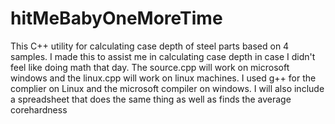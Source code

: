 # hitMeBabyOneMoreTime
This C++ utility for calculating case depth of steel parts based on 4 samples.
I made this to assist me in calculating case depth in case I didn't feel like doing math that day. 
The source.cpp will work on microsoft windows and the linux.cpp will work on linux machines. 
I used g++ for the complier on Linux and the microsoft compiler on windows. 
I will also include a spreadsheet that does the same thing as well as finds the average corehardness 

